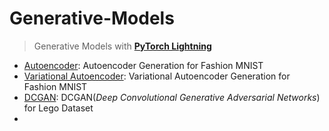 # Generative-Models
> Generative Models with **[PyTorch Lightning](https://lightning.ai/docs/pytorch/stable/)**

- [Autoencoder](./generative-models/autoencoder.ipynb): Autoencoder Generation for Fashion MNIST
- [Variational Autoencoder](./generative-models/variational-autoencoder.ipynb): Variational Autoencoder Generation for Fashion MNIST
- [DCGAN](./generative-models/DCGAN.ipynb): DCGAN(_Deep Convolutional Generative Adversarial Networks_) for Lego Dataset
- 
